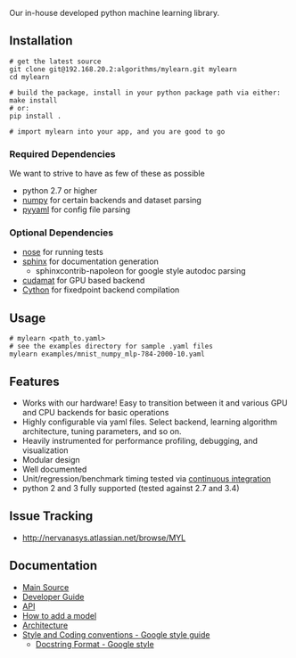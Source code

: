 Our in-house developed python machine learning library.

## Installation ##

    # get the latest source
    git clone git@192.168.20.2:algorithms/mylearn.git mylearn
    cd mylearn
    
    # build the package, install in your python package path via either:
    make install
    # or:
    pip install .
    
    # import mylearn into your app, and you are good to go


### Required Dependencies ###
We want to strive to have as few of these as possible
* python 2.7 or higher
* [numpy](http://www.numpy.org/) for certain backends and dataset parsing
* [pyyaml](http://pyyaml.org/) for config file parsing

### Optional Dependencies ###
* [nose](https://nose.readthedocs.org/en/latest/) for running tests
* [sphinx](http://sphinx-doc.org/) for documentation generation
  * sphinxcontrib-napoleon for google style autodoc parsing
* [cudamat](https://github.com/cudamat/cudamat) for GPU based backend
* [Cython](http://cython.org/) for fixedpoint backend compilation


## Usage ##

    # mylearn <path_to.yaml>
    # see the examples directory for sample .yaml files
    mylearn examples/mnist_numpy_mlp-784-2000-10.yaml


## Features ##
* Works with our hardware!  Easy to transition between it and various GPU and
  CPU backends for basic operations
* Highly configurable via yaml files.  Select backend, learning algorithm
  architecture, tuning parameters, and so on.
* Heavily instrumented for performance profiling, debugging, and visualization
* Modular design
* Well documented
* Unit/regression/benchmark timing tested via [continuous integration](http://192.168.20.2:82)
* python 2 and 3 fully supported (tested against 2.7 and 3.4)


## Issue Tracking ##
* http://nervanasys.atlassian.net/browse/MYL


## Documentation ##
* [Main Source](http://192.168.20.2:5700)
* [Developer Guide](http://192.168.20.2:5700/developing_mylearn.html)
* [API](http://192.168.20.2:5700)
* [How to add a model](https://sites.google.com/a/nervanasys.com/wiki/algorithms/mylearn/how-to-write-a-mylearn-model)
* [Architecture](https://sites.google.com/a/nervanasys.com/wiki/algorithms/mylearn/architecture)
* [Style and Coding conventions - Google style guide](http://google-styleguide.googlecode.com/svn/trunk/pyguide.html)
   * [Docstring Format - Google style](http://sphinx-doc.org/latest/ext/example_google.html#example-google)
